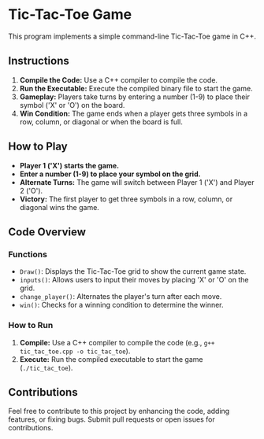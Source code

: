 # Tic-Tac-Toe Game

This program implements a simple command-line Tic-Tac-Toe game in C++.

## Instructions

1. **Compile the Code:** Use a C++ compiler to compile the code.
2. **Run the Executable:** Execute the compiled binary file to start the game.
3. **Gameplay:** Players take turns by entering a number (1-9) to place their symbol ('X' or 'O') on the board.
4. **Win Condition:** The game ends when a player gets three symbols in a row, column, or diagonal or when the board is full.

## How to Play

- **Player 1 ('X') starts the game.**
- **Enter a number (1-9) to place your symbol on the grid.**
- **Alternate Turns:** The game will switch between Player 1 ('X') and Player 2 ('O').
- **Victory:** The first player to get three symbols in a row, column, or diagonal wins the game.

## Code Overview

### Functions

- `Draw()`: Displays the Tic-Tac-Toe grid to show the current game state.
- `inputs()`: Allows users to input their moves by placing 'X' or 'O' on the grid.
- `change_player()`: Alternates the player's turn after each move.
- `win()`: Checks for a winning condition to determine the winner.

### How to Run

1. **Compile:** Use a C++ compiler to compile the code (e.g., `g++ tic_tac_toe.cpp -o tic_tac_toe`).
2. **Execute:** Run the compiled executable to start the game (`./tic_tac_toe`).

## Contributions

Feel free to contribute to this project by enhancing the code, adding features, or fixing bugs. Submit pull requests or open issues for contributions.


